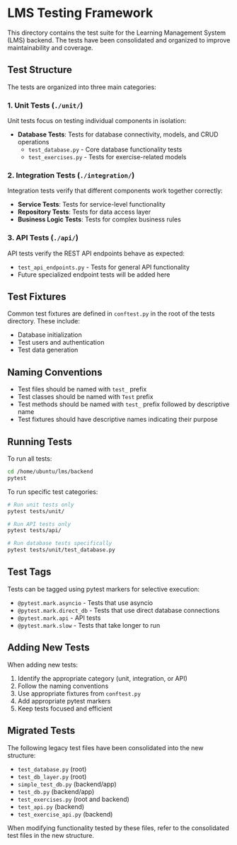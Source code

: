 # LMS Testing Framework

This directory contains the test suite for the Learning Management System (LMS) backend. The tests have been consolidated and organized to improve maintainability and coverage.

## Test Structure

The tests are organized into three main categories:

### 1. Unit Tests (`./unit/`)

Unit tests focus on testing individual components in isolation:

- **Database Tests**: Tests for database connectivity, models, and CRUD operations
  - `test_database.py` - Core database functionality tests
  - `test_exercises.py` - Tests for exercise-related models
  
### 2. Integration Tests (`./integration/`)

Integration tests verify that different components work together correctly:

- **Service Tests**: Tests for service-level functionality
- **Repository Tests**: Tests for data access layer
- **Business Logic Tests**: Tests for complex business rules

### 3. API Tests (`./api/`)

API tests verify the REST API endpoints behave as expected:

- `test_api_endpoints.py` - Tests for general API functionality
- Future specialized endpoint tests will be added here

## Test Fixtures

Common test fixtures are defined in `conftest.py` in the root of the tests directory. These include:

- Database initialization
- Test users and authentication
- Test data generation

## Naming Conventions

- Test files should be named with `test_` prefix
- Test classes should be named with `Test` prefix
- Test methods should be named with `test_` prefix followed by descriptive name
- Test fixtures should have descriptive names indicating their purpose

## Running Tests

To run all tests:

```bash
cd /home/ubuntu/lms/backend
pytest
```

To run specific test categories:

```bash
# Run unit tests only
pytest tests/unit/

# Run API tests only
pytest tests/api/

# Run database tests specifically
pytest tests/unit/test_database.py
```

## Test Tags

Tests can be tagged using pytest markers for selective execution:

- `@pytest.mark.asyncio` - Tests that use asyncio
- `@pytest.mark.direct_db` - Tests that use direct database connections
- `@pytest.mark.api` - API tests
- `@pytest.mark.slow` - Tests that take longer to run

## Adding New Tests

When adding new tests:

1. Identify the appropriate category (unit, integration, or API)
2. Follow the naming conventions
3. Use appropriate fixtures from `conftest.py`
4. Add appropriate pytest markers
5. Keep tests focused and efficient

## Migrated Tests

The following legacy test files have been consolidated into the new structure:

- `test_database.py` (root)
- `test_db_layer.py` (root)
- `simple_test_db.py` (backend/app)
- `test_db.py` (backend/app)
- `test_exercises.py` (root and backend)
- `test_api.py` (backend)
- `test_exercise_api.py` (backend)

When modifying functionality tested by these files, refer to the consolidated test files in the new structure. 